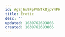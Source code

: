 ```yaml
---
id: AgEj6u9FpPVWTk8jpY4PH
title: Erotic
desc: ''
updated: 1639762693866
created: 1639762693866
---
```


